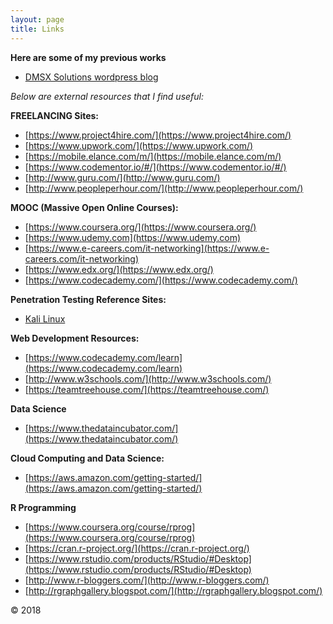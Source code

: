 ```yaml
---
layout: page
title: Links
---
```


**Here are some of my previous works**

  * [DMSX Solutions wordpress blog](https://dmsxsolutions.wordpress.com/)



_Below are external resources that I find useful:_

**FREELANCING Sites:**

  * [https://www.project4hire.com/](https://www.project4hire.com/)
  * [https://www.upwork.com/](https://www.upwork.com/)
  * [https://mobile.elance.com/m/](https://mobile.elance.com/m/)
  * [https://www.codementor.io/#/](https://www.codementor.io/#/)
  * [http://www.guru.com/](http://www.guru.com/)
  * [http://www.peopleperhour.com/](http://www.peopleperhour.com/)

**MOOC (Massive Open Online Courses):** 

  * [https://www.coursera.org/](https://www.coursera.org/)
  * [https://www.udemy.com](https://www.udemy.com)
  * [https://www.e-careers.com/it-networking](https://www.e-careers.com/it-networking)
  * [https://www.edx.org/](https://www.edx.org/)
  * [https://www.codecademy.com/](https://www.codecademy.com/)

**Penetration Testing Reference Sites:** 

  * [Kali Linux](https://www.kali.org/)

**Web Development Resources:**

  * [https://www.codecademy.com/learn](https://www.codecademy.com/learn)
  * [http://www.w3schools.com/](http://www.w3schools.com/)
  * [https://teamtreehouse.com/](https://teamtreehouse.com/)

**Data Science**

  * [https://www.thedataincubator.com/](https://www.thedataincubator.com/)

**Cloud Computing and Data Science:**

  * [https://aws.amazon.com/getting-started/](https://aws.amazon.com/getting-started/)


**R Programming**

  * [https://www.coursera.org/course/rprog](https://www.coursera.org/course/rprog)
  * [https://cran.r-project.org/](https://cran.r-project.org/)
  * [https://www.rstudio.com/products/RStudio/#Desktop](https://www.rstudio.com/products/RStudio/#Desktop)
  * [http://www.r-bloggers.com/](http://www.r-bloggers.com/)
  * [http://rgraphgallery.blogspot.com/](http://rgraphgallery.blogspot.com/)


&copy; 2018
